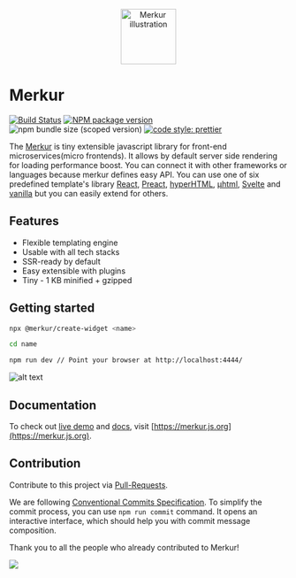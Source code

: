 <p align="center">
  <a href="https://merkur.js.org/docs/getting-started" title="Getting started">
    <img src="https://raw.githubusercontent.com/mjancarik/merkur/master/images/merkur-illustration.png" width="100px" height="100px" alt="Merkur illustration"/>
  </a>
</p>

# Merkur

[![Build Status](https://github.com/mjancarik/merkur/workflows/CI/badge.svg)](https://github.com/mjancarik/merkur/actions/workflows/ci.yml)
[![NPM package version](https://img.shields.io/npm/v/@merkur/core/latest.svg)](https://www.npmjs.com/package/@merkur/core)
![npm bundle size (scoped version)](https://img.shields.io/bundlephobia/minzip/@merkur/core/latest)
[![code style: prettier](https://img.shields.io/badge/code_style-prettier-ff69b4.svg?style=flat-square)](https://github.com/prettier/prettier)

The [Merkur](https://merkur.js.org/) is tiny extensible javascript library for front-end microservices(micro frontends). It allows by default server side rendering for loading performance boost. You can connect it with other frameworks or languages because merkur defines easy API. You can use one of six predefined template's library [React](https://reactjs.org/), [Preact](https://preactjs.com/), [hyperHTML](https://viperhtml.js.org/hyper.html), [µhtml](https://github.com/WebReflection/uhtml#readme), [Svelte](https://svelte.dev/) and [vanilla](https://developer.mozilla.org/en-US/docs/Web/JavaScript/Reference/Template_literals) but you can easily extend for others.

## Features
 - Flexible templating engine
 - Usable with all tech stacks
 - SSR-ready by default
 - Easy extensible with plugins
 - Tiny - 1 KB minified + gzipped 

## Getting started

```bash
npx @merkur/create-widget <name>

cd name

npm run dev // Point your browser at http://localhost:4444/
```
![alt text](https://raw.githubusercontent.com/mjancarik/merkur/master/images/hello-widget.png "Merkur example, hello widget")
## Documentation

To check out [live demo](https://merkur.js.org/demo) and [docs](https://merkur.js.org/docs), visit [https://merkur.js.org](https://merkur.js.org).

## Contribution

Contribute to this project via [Pull-Requests](https://github.com/mjancarik/merkur/pulls).

We are following [Conventional Commits Specification](https://www.conventionalcommits.org/en/v1.0.0/#summary). To simplify the commit process, you can use `npm run commit` command. It opens an interactive interface, which should help you with commit message composition.

Thank you to all the people who already contributed to Merkur!

<a href="https://github.com/mjancarik/merkur/graphs/contributors">
  <img src="https://contrib.rocks/image?repo=mjancarik/merkur" />
</a>

